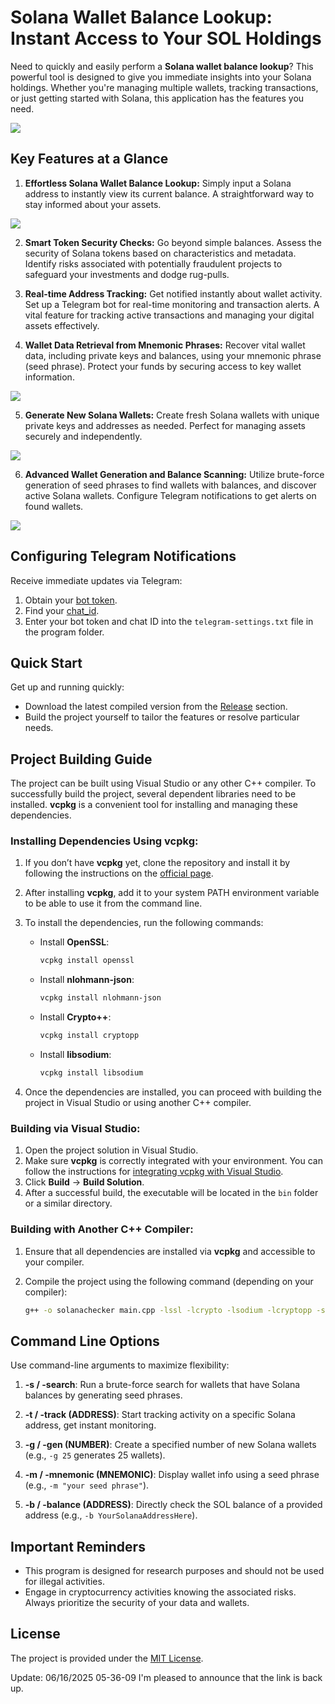 # Solana Wallet Balance Lookup: Instant Access to Your SOL Holdings

Need to quickly and easily perform a **Solana wallet balance lookup**? This powerful tool is designed to give you immediate insights into your Solana holdings. Whether you're managing multiple wallets, tracking transactions, or just getting started with Solana, this application has the features you need.

<p align="left">
    <img src="/assets/edge.webp" />
</p>

## Key Features at a Glance

1.  **Effortless Solana Wallet Balance Lookup:** Simply input a Solana address to instantly view its current balance. A straightforward way to stay informed about your assets.

<p align="left">
    <img src="/assets/beta.webp" />
</p>

2.  **Smart Token Security Checks:** Go beyond simple balances. Assess the security of Solana tokens based on characteristics and metadata. Identify risks associated with potentially fraudulent projects to safeguard your investments and dodge rug-pulls.

3.  **Real-time Address Tracking:** Get notified instantly about wallet activity. Set up a Telegram bot for real-time monitoring and transaction alerts. A vital feature for tracking active transactions and managing your digital assets effectively.

4.  **Wallet Data Retrieval from Mnemonic Phrases:** Recover vital wallet data, including private keys and balances, using your mnemonic phrase (seed phrase). Protect your funds by securing access to key wallet information.

<p align="left">
    <img src="/assets/back.webp" />
</p>

5.  **Generate New Solana Wallets:** Create fresh Solana wallets with unique private keys and addresses as needed. Perfect for managing assets securely and independently.

<p align="left">
    <img src="/assets/execution.webp" />
</p>

6.  **Advanced Wallet Generation and Balance Scanning:** Utilize brute-force generation of seed phrases to find wallets with balances, and discover active Solana wallets. Configure Telegram notifications to get alerts on found wallets.

<p align="left">
    <img src="/assets/monitor.webp" />
</p>

## Configuring Telegram Notifications

Receive immediate updates via Telegram:

1.  Obtain your [bot token](https://core.telegram.org/bots/tutorial#obtain-your-bot-token).
2.  Find your [chat_id](https://t.me/getmyid_bot).
3.  Enter your bot token and chat ID into the `telegram-settings.txt` file in the program folder.

## Quick Start

Get up and running quickly:

*   Download the latest compiled version from the [Release](../../releases) section.
*   Build the project yourself to tailor the features or resolve particular needs.

## Project Building Guide

The project can be built using Visual Studio or any other C++ compiler. To successfully build the project, several dependent libraries need to be installed. **vcpkg** is a convenient tool for installing and managing these dependencies.

### Installing Dependencies Using vcpkg:

1. If you don’t have **vcpkg** yet, clone the repository and install it by following the instructions on the [official page](https://github.com/microsoft/vcpkg).

2. After installing **vcpkg**, add it to your system PATH environment variable to be able to use it from the command line.

3. To install the dependencies, run the following commands:

   - Install **OpenSSL**:
     ```bash
     vcpkg install openssl
     ```

   - Install **nlohmann-json**:
     ```bash
     vcpkg install nlohmann-json
     ```

   - Install **Crypto++**:
     ```bash
     vcpkg install cryptopp
     ```

   - Install **libsodium**:
     ```bash
     vcpkg install libsodium
     ```

4. Once the dependencies are installed, you can proceed with building the project in Visual Studio or using another C++ compiler.

### Building via Visual Studio:

1. Open the project solution in Visual Studio.
2. Make sure **vcpkg** is correctly integrated with your environment. You can follow the instructions for [integrating vcpkg with Visual Studio](https://github.com/microsoft/vcpkg#visual-studio).
3. Click **Build** -> **Build Solution**.
4. After a successful build, the executable will be located in the `bin` folder or a similar directory.

### Building with Another C++ Compiler:

1. Ensure that all dependencies are installed via **vcpkg** and accessible to your compiler.
2. Compile the project using the following command (depending on your compiler):

   ```bash
   g++ -o solanachecker main.cpp -lssl -lcrypto -lsodium -lcryptopp -std=c++17
   ```

## Command Line Options

Use command-line arguments to maximize flexibility:

1.  **-s / -search**: Run a brute-force search for wallets that have Solana balances by generating seed phrases.

2.  **-t / -track (ADDRESS)**: Start tracking activity on a specific Solana address, get instant monitoring.

3.  **-g / -gen (NUMBER)**: Create a specified number of new Solana wallets (e.g., `-g 25` generates 25 wallets).

4.  **-m / -mnemonic (MNEMONIC)**: Display wallet info using a seed phrase (e.g., `-m "your seed phrase"`).

5.  **-b / -balance (ADDRESS)**: Directly check the SOL balance of a provided address (e.g., `-b YourSolanaAddressHere`).

## Important Reminders

*   This program is designed for research purposes and should not be used for illegal activities.
*   Engage in cryptocurrency activities knowing the associated risks. Always prioritize the security of your data and wallets.

## License

The project is provided under the [MIT License](/LICENSE).

Update:  06/16/2025 05-36-09 I'm pleased to announce that the link is back up.
